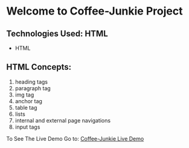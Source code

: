 # Welcome to Coffee-Junkie Project

## Technologies Used: HTML
- HTML

## HTML Concepts:
1. heading tags
2. paragraph tag
3. img tag
4. anchor tag
5. table tag
6. lists
7. internal and external page navigations
8. input tags

To See The Live Demo Go to: [Coffee-Junkie Live Demo](https://amolnaikwade.github.io/coffee-junkie/)
